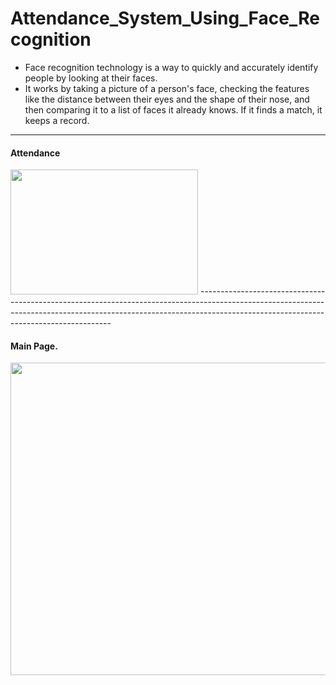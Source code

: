 # Attendance_System_Using_Face_Recognition
- Face recognition technology is a way to quickly and accurately identify people by looking at their faces.
- It works by taking a picture of a person's face, checking the features like the distance between their eyes and the shape of their nose, and then comparing it to a list of faces it already knows. If it finds a match, it keeps a record.
--------------------------------------------------------------------------------------------------------------------------------------------------------------------------------------------------------------------
#### Attendance 
<img src="https://github.com/chathuryasri1912/Attendance_System_Using_Face_Recognition/assets/128734435/8f2a6ef1-8522-4a7b-ac10-8ff6cc392ce4" width="300" height="200">
--------------------------------------------------------------------------------------------------------------------------------------------------------------------------------------------------------------------

#### Main Page.
<img src="https://github.com/chathuryasri1912/Attendance_System_Using_Face_Recognition/assets/128734435/7ecbf1c5-4914-48d4-b310-5da70520f1ee" width="600" height="500">


